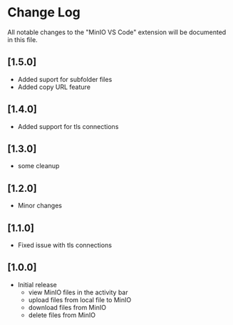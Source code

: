 # Change Log

All notable changes to the "MinIO VS Code" extension will be documented in this file.

## [1.5.0]
- Added suport for subfolder files
- Added copy URL feature

## [1.4.0]
- Added support for tls connections
  
## [1.3.0]
- some cleanup

## [1.2.0]
- Minor changes

## [1.1.0]
- Fixed issue with tls connections

## [1.0.0]
- Initial release
  - view MinIO files in the activity bar
  - upload files from local file to MinIO
  - download files from MinIO
  - delete files from MinIO
